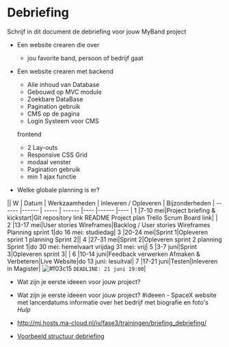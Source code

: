 # Debriefing

Schrijf in dit document de debriefing voor jouw MyBand project

* Een website crearen die over
    - jou favorite band, persoon of bedrijf gaat

* Een website crearen met
    backend
    - Alle inhoud van Database
    - Gebouwd op MVC module
    - Zoekbare DataBase
    - Pagination gebruik
    - CMS op de pagina
    - Login Systeem voor CMS
     
    frontend
     - 2 Lay-outs
     - Responsive CSS Grid
     - modaal venster
     - Pagination gebruik
     - min 1 ajax functie
           
* Welke globale planning is er?

 || W | Datum | Werkzaamheden | Inleveren / Opleveren | Bijzonderheden |
 ------ |------ | ----- | ------ |---- |------ |---- | 
 1 |7-10 mei|Project briefing & kickstart|Git repository link README Project plan Trello Scrum Board link| |
 2 |13-17 mei|User stories Wireframes|Backlog / User stories Wireframes Planning sprint 1|do 16 mei: studiedag|
 3 |20-24 mei|Sprint 1|Opleveren sprint 1 planning Sprint 2||
 4 |27-31 mei|Sprint 2|Opleveren sprint 2 planning Sprint 1|do 30 mei: hemelvaart vrijdag 31 mei: vrij|
 5 |3-7 juni|Sprint 3|Opleveren sprint 3| |
 6 |10-14 juni|Feedback verwerken Afmaken & Verbeteren|Live Website|do 13 juni: lesuitval|
 7 |17-21 juni|Testen|Inleveren in Magister| ![#f03c15](https://placehold.it/15/f03c15/000000?text=+) `DEADLINE: 21 juni 19:00`|
* Wat zijn je eerste ideeen voor jouw project?

* Wat zijn je eerste ideeen voor jouw project?
    #ideeen
          - SpaceX website met lancerdatums informatie over 
          het bedrijf met biografie en foto's
*Hulp*
* http://mi.hosts.ma-cloud.nl/iv/fase3/trainingen/briefing_debriefing/
* [Voorbeeld structuur debriefing](http://members.quicknet.nl/p.devries1/OpzetDebriefing.pdf)
